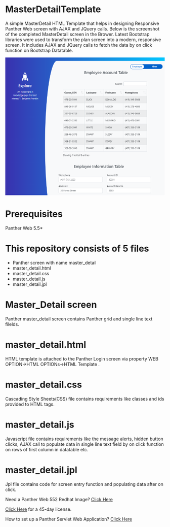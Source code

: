 # MasterDetailTemplate
A simple  MasterDetail HTML Template that helps in designing Responsive Panther Web screen with AJAX and JQuery calls. Below is the screenshot of the completed MasterDetail screen in the Brower.
Latest Bootstrap libraries were used to transform the plan screen into a modern, responsive screen. It includes AJAX and JQuery calls to fetch the data by on click function on Bootstrap Datatable. 

![](master_detail.PNG)

# Prerequisites
Panther Web 5.5*

# This repository consists of 5 files
* Panther screen with name master_detail
* master_detail.html
* master_detail.css
* master_detail.js
* master_detail.jpl

# Master_Detail screen
Panther master_detail screen contains Panther grid and single line text filelds.  

# master_detail.html
HTML template is attached to the Panther Login screen via property WEB OPTION->HTML OPTIONs->HTML Template .

# master_detail.css
Cascading Style Sheets(CSS) file contains requirements like classes and ids provided to HTML tags.

# master_detail.js
Javascript file contains requirements like the message alerts, hidden button clicks, AJAX call to populate data in single line text field by on click function on rows of first column in datatable etc.

# master_detail.jpl
Jpl file contains code for screen entry function and populating data after on click.  



Need a Panther Web 552 Redhat Image? [Click Here](https://hub.docker.com/r/prolificspanther/pantherweb "Named link title") 

[Click Here](https://prolifics.com/panther-trial-license-request/ "Named link title") for a 45-day license.

How to set up a Panther Servlet Web Application? [Click Here](https://github.com/ProlificsPanther/PantherWeb/releases "Named link title")
